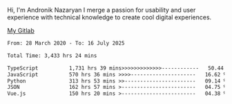 Hi, I'm Andronik Nazaryan
I merge a passion for usability and user experience with technical knowledge to create cool digital experiences.

[My Gitlab](https://gitlab.com/anridev24)

<!--START_SECTION:waka-->

```txt
From: 28 March 2020 - To: 16 July 2025

Total Time: 3,433 hrs 24 mins

TypeScript          1,731 hrs 39 mins>>>>>>>>>>>>>------------   50.44 %
JavaScript          570 hrs 36 mins >>>>---------------------   16.62 %
Python              313 hrs 53 mins >>-----------------------   09.14 %
JSON                162 hrs 57 mins >------------------------   04.75 %
Vue.js              150 hrs 20 mins >------------------------   04.38 %
```

<!--END_SECTION:waka-->
